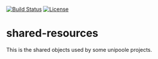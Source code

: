 [![Build Status](https://travis-ci.org/Unipoole/shared-resources.svg?branch=master)](https://travis-ci.org/Unipoole/shared-resources)
[![License](https://img.shields.io/badge/License-ECL%202.0-blue.svg)](https://opensource.org/licenses/ECL-2.0)
# shared-resources
This is the shared objects used by some unipoole projects.
